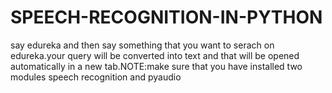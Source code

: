 # SPEECH-RECOGNITION-IN-PYTHON
say edureka and then say something that you want to serach on edureka.your query will be converted into text and that will be opened  automatically  in a new tab.NOTE:make sure that you have installed two modules speech recognition and pyaudio
